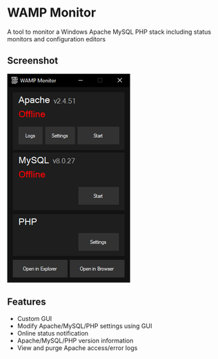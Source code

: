 # WAMP Monitor
A tool to monitor a Windows Apache MySQL PHP stack including status monitors and configuration editors

## Screenshot
![WAMP Monitor](screenshot.png?raw=true "WAMP Monitor")

## Features
* Custom GUI
* Modify Apache/MySQL/PHP settings using GUI
* Online status notification
* Apache/MySQL/PHP version information
* View and purge Apache access/error logs